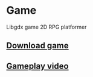 # Game
Libgdx game 2D RPG platformer

## [Download game](https://drive.google.com/file/d/1WqrsDrYaSZCbv6q1r6DIDdBqlCsTAjNN/view?usp=drivesdk) 

## [Gameplay video](https://www.youtube.com/watch?v=UAMGJAzu2Sk)
